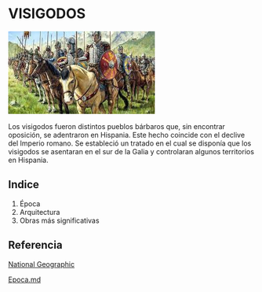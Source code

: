 # VISIGODOS
![Visigodos](img/visigodos.jpg)


Los visigodos fueron distintos pueblos bárbaros que, sin encontrar oposición, se
adentraron en Hispania. Este hecho coincide con el declive del Imperio romano. Se
estableció un tratado en el cual se disponía que los visigodos se asentaran en el sur de
la Galia y controlaran algunos territorios en Hispania.

## Indice
1. Época
2. Arquitectura
3. Obras más significativas
## Referencia
[National Geographic](https://historia.nationalgeographic.com.es/temas/visigodos)

[Epoca.md](iso/epoca.md)
